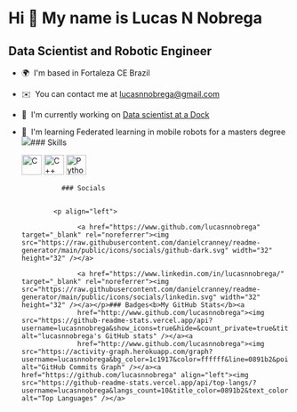 Hi 👋 My name is Lucas N Nobrega
================================

Data Scientist and Robotic Engineer
-----------------------------------

*   🌍  I'm based in Fortaleza CE Brazil
*   ✉️  You can contact me at [lucasnnobrega@gmail.com](mailto:lucasnnobrega@gmail.com)
*   🚀  I'm currently working on [Data scientist at a Dock](http://dock.tech/en/)
*   🧠  I'm learning Federated learning in mobile robots for a masters degree<a href="https://www.github.com/lucasnnobrega" target="_blank" rel="noreferrer"><img
                  src="https://img.shields.io/github/followers/lucasnnobrega?logo=github&style=for-the-badge&color=0891b2&labelColor=1c1917" /></a>### Skills<p align="left">
                                <a href="https://docs.microsoft.com/en-us/cpp/?view=msvc-170" target="_blank" rel="noreferrer"><img src="https://raw.githubusercontent.com/danielcranney/readme-generator/main/public/icons/skills/c-colored.svg" width="36" height="36" alt="C" /></a>
                                <a href="https://docs.microsoft.com/en-us/cpp/?view=msvc-170" target="_blank" rel="noreferrer"><img src="https://raw.githubusercontent.com/danielcranney/readme-generator/main/public/icons/skills/cplusplus-colored.svg" width="36" height="36" alt="C++" /></a>
                                <a href="https://www.python.org/" target="_blank" rel="noreferrer"><img src="https://raw.githubusercontent.com/danielcranney/readme-generator/main/public/icons/skills/python-colored.svg" width="36" height="36" alt="Python" /></a>
                    </p>
                    
                  ### Socials
                  
                  
                <p align="left">
                          
                      <a href="https://www.github.com/lucasnnobrega" target="_blank" rel="noreferrer"><img src="https://raw.githubusercontent.com/danielcranney/readme-generator/main/public/icons/socials/github-dark.svg" width="32" height="32" /></a>
                          
                      <a href="https://www.linkedin.com/in/lucasnnobrega/" target="_blank" rel="noreferrer"><img src="https://raw.githubusercontent.com/danielcranney/readme-generator/main/public/icons/socials/linkedin.svg" width="32" height="32" /></a></p>### Badges<b>My GitHub Stats</b><a
                      href="http://www.github.com/lucasnnobrega"><img src="https://github-readme-stats.vercel.app/api?username=lucasnnobrega&show_icons=true&hide=&count_private=true&title_color=0891b2&text_color=ffffff&icon_color=0891b2&bg_color=1c1917&hide_border=true&show_icons=true" alt="lucasnnobrega's GitHub stats" /></a><a
                      href="http://www.github.com/lucasnnobrega"><img src="https://activity-graph.herokuapp.com/graph?username=lucasnnobrega&bg_color=1c1917&color=ffffff&line=0891b2&point=ffffff&area_color=1c1917&area=true&hide_border=true&custom_title=GitHub%20Commits%20Graph" alt="GitHub Commits Graph" /></a><a href="https://github.com/lucasnnobrega" align="left"><img src="https://github-readme-stats.vercel.app/api/top-langs/?username=lucasnnobrega&langs_count=10&title_color=0891b2&text_color=ffffff&icon_color=0891b2&bg_color=1c1917&hide_border=true&locale=en&custom_title=Top%20%Languages" alt="Top Languages" /></a>
